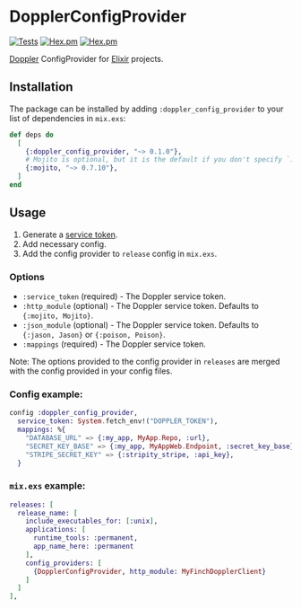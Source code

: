 # DopplerConfigProvider

[![Tests](https://github.com/sevenshores/doppler_config_provider/actions/workflows/tests.yml/badge.svg)](https://github.com/sevenshores/doppler_config_provider/actions/workflows/tests.yml)
 [![Hex.pm](https://img.shields.io/hexpm/dt/doppler_config_provider)](https://hex.pm/packages/doppler_config_provider)
 [![Hex.pm](https://img.shields.io/hexpm/l/doppler_config_provider)](https://hex.pm/packages/doppler_config_provider)

[Doppler](https://doppler.com) ConfigProvider for [Elixir](https://elixir-lang.org/) projects.

## Installation

The package can be installed by adding `:doppler_config_provider` to your list of dependencies in `mix.exs`:

```elixir
def deps do
  [
    {:doppler_config_provider, "~> 0.1.0"},
    # Mojito is optional, but it is the default if you don't specify `:http_module` in options.
    {:mojito, "~> 0.7.10"},
  ]
end
```

## Usage

 1. Generate a [service token](https://docs.doppler.com/docs/enclave-service-tokens).
 2. Add necessary config.
 3. Add the config provider to `release` config in `mix.exs`.

### Options

 * `:service_token` (required) - The Doppler service token.
 * `:http_module` (optional) - The Doppler service token. Defaults to `{:mojito, Mojito}`.
 * `:json_module` (optional) - The Doppler service token. Defaults to `{:jason, Jason}` or `{:poison, Poison}`.
 * `:mappings` (required) - The Doppler service token.

Note: The options provided to the config provider in `releases` are merged with
the config provided in your config files.
### Config example:

```elixir
config :doppler_config_provider,
  service_token: System.fetch_env!("DOPPLER_TOKEN"),
  mappings: %{
    "DATABASE_URL" => {:my_app, MyApp.Repo, :url},
    "SECRET_KEY_BASE" => {:my_app, MyAppWeb.Endpoint, :secret_key_base},
    "STRIPE_SECRET_KEY" => {:stripity_stripe, :api_key},
  }
```

### `mix.exs` example:

```elixir
releases: [
  release_name: [
    include_executables_for: [:unix],
    applications: [
      runtime_tools: :permanent,
      app_name_here: :permanent
    ],
    config_providers: [
      {DopplerConfigProvider, http_module: MyFinchDopplerClient}
    ]
  ]
],
```
